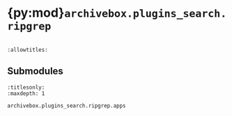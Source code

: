 # {py:mod}`archivebox.plugins_search.ripgrep`

```{py:module} archivebox.plugins_search.ripgrep
```

```{autodoc2-docstring} archivebox.plugins_search.ripgrep
:allowtitles:
```

## Submodules

```{toctree}
:titlesonly:
:maxdepth: 1

archivebox.plugins_search.ripgrep.apps
```
